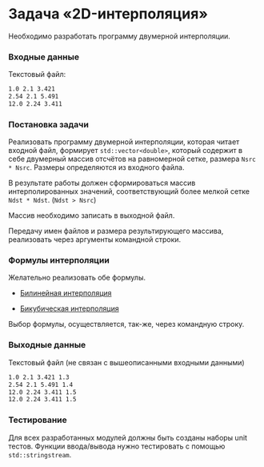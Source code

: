 # Задача «2D-интерполяция»

Необходимо разработать программу двумерной интерполяции.

### Входные данные

Текстовый файл:

```bash
1.0 2.1 3.421
2.54 2.1 5.491
12.0 2.24 3.411
```

### Постановка задачи

Реализовать программу двумерной интерполяции, которая читает входной файл,
формирует `std::vector<double>`, который содержит в себе двумерный массив
отсчётов на равномерной сетке, размера `Nsrc * Nsrc`. Размеры определяются
из входного файла.

В результате работы должен сформироваться массив интерполированных значений,
соответствующий более мелкой сетке `Ndst * Ndst`. (`Ndst > Nsrc`)

Массив необходимо записать в выходной файл.

Передачу имен файлов и размера результирующего массива, реализовать через
аргументы командной строки.

### Формулы интерполяции

Желательно реализовать обе формулы.

* <a href="http://www.machinelearning.ru/wiki/index.php?title=Интерполяция_функций_двух_переменных,_проблема_выбора_узлов">Билинейная интерполяция</a>

* <a href="https://habr.com/ru/articles/111402/">Бикубическая интерполяция</a>

Выбор формулы, осуществляется, так-же, через командную строку.

### Выходные данные

Текстовый файл (не связан с вышеописанными входными данными)

```bash
1.0 2.1 3.421 1.3
2.54 2.1 5.491 1.4
12.0 2.24 3.411 1.5
12.0 2.24 3.411 1.5
```

### Тестирование

Для всех разработанных модулей должны быть созданы наборы unit тестов. Функции
ввода/вывода нужно тестировать с помощью `std::stringstream`.
